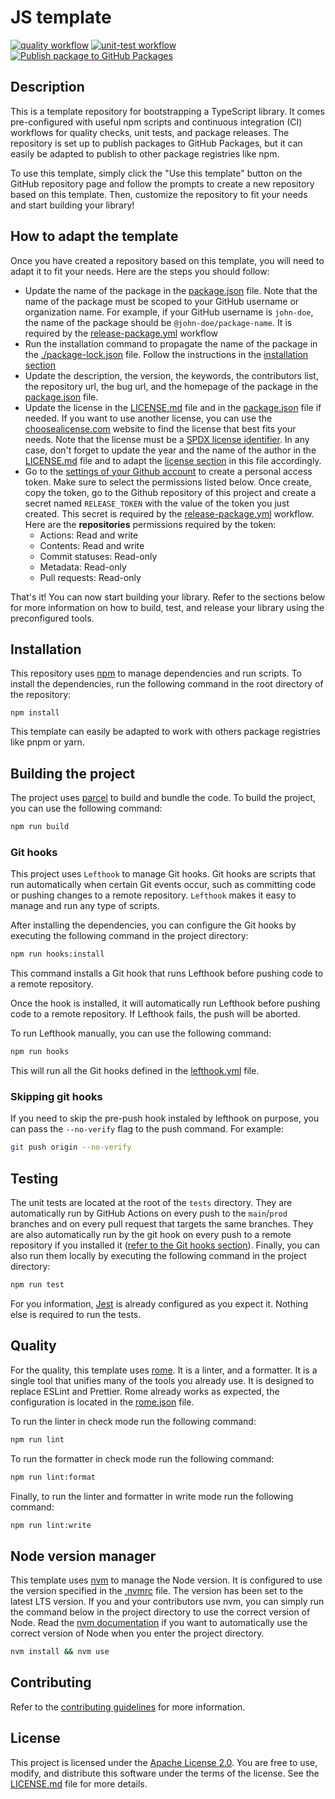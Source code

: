 # JS template

[![quality workflow](https://github.com/qd-qd/template-js-lib/actions/workflows/quality-checks.yml/badge.svg?branch=main)](https://github.com/qd-qd/template-js-lib/actions/workflows/quality-checks.yml)
[![unit-test workflow](https://github.com/qd-qd/template-js-lib/actions/workflows/tests.yml/badge.svg?branch=main)](https://github.com/qd-qd/template-js-lib/actions/workflows/tests.yml)
[![Publish package to GitHub Packages](https://github.com/qd-qd/template-js-lib/actions/workflows/release-package.yml/badge.svg)](https://github.com/qd-qd/template-js-lib/actions/workflows/release-package.yml)

## Description

This is a template repository for bootstrapping a TypeScript library. It comes pre-configured with useful npm scripts and continuous integration (CI) workflows for quality checks, unit tests, and package releases. The repository is set up to publish packages to GitHub Packages, but it can easily be adapted to publish to other package registries like npm.

To use this template, simply click the "Use this template" button on the GitHub repository page and follow the prompts to create a new repository based on this template. Then, customize the repository to fit your needs and start building your library!

## How to adapt the template

Once you have created a repository based on this template, you will need to adapt it to fit your needs. Here are the steps you should follow:
- Update the name of the package in the [package.json](./package.json) file. Note that the name of the package must be scoped to your GitHub username or organization name. For example, if your GitHub username is `john-doe`, the name of the package should be `@john-doe/package-name`. It is required by the [release-package.yml](./.github/workflows/release-package.yml) workflow
- Run the installation command to propagate the name of the package in the [./package-lock.json](./package-lock.json) file. Follow the instructions in the [installation section](#installation)
- Update the description, the version, the keywords, the contributors list, the repository url, the bug url, and the homepage of the package in the [package.json](./package.json) file.
- Update the license in the [LICENSE.md](./LICENSE.md) file and in the [package.json](./package.json) file if needed. If you want to use another license, you can use the [choosealicense.com](https://choosealicense.com/) website to find the license that best fits your needs. Note that the license must be a [SPDX license identifier](https://spdx.org/licenses/). In any case, don't forget to update the year and the name of the author in the [LICENSE.md](./LICENSE.md) file and to adapt the [license section](#license) in this file accordingly.
- Go to the [settings of your Github account](https://github.com/settings/tokens?type=beta) to create a personal access token. Make sure to select the permissions listed below. Once create, copy the token, go to the Github repository of this project and create a secret named `RELEASE_TOKEN` with the value of the token you just created. This secret is required by the [release-package.yml](./.github/workflows/release-package.yml) workflow. Here are the **repositories** permissions required by the token:
  - Actions: Read and write
  - Contents: Read and write
  - Commit statuses: Read-only
  - Metadata: Read-only
  - Pull requests: Read-only

That's it! You can now start building your library. Refer to the sections below for more information on how to build, test, and release your library using the preconfigured tools.

## Installation

This repository uses [npm](https://www.npmjs.com/) to manage dependencies and run scripts. To install the dependencies, run the following command in the root directory of the repository:

```
npm install
```

This template can easily be adapted to work with others package registries like pnpm or yarn.

## Building the project

The project uses [parcel](https://parceljs.org/) to build and bundle the code. To build the project, you can use the following command:

```sh
npm run build
```

### Git hooks

This project uses `Lefthook` to manage Git hooks. Git hooks are scripts that run automatically when certain Git events occur, such as committing code or pushing changes to a remote repository. `Lefthook` makes it easy to manage and run any type of scripts.

After installing the dependencies, you can configure the Git hooks by executing the following command in the project directory:

```sh
npm run hooks:install
```

This command installs a Git hook that runs Lefthook before pushing code to a remote repository.

Once the hook is installed, it will automatically run Lefthook before pushing code to a remote repository. If Lefthook fails, the push will be aborted.

To run Lefthook manually, you can use the following command:

```sh
npm run hooks
```

This will run all the Git hooks defined in the [lefthook.yml](./lefthook.yml) file.

### Skipping git hooks

If you need to skip the pre-push hook instaled by lefthook on purpose, you can pass the `--no-verify` flag to the push command. For example:

```sh
git push origin --no-verify
```

## Testing

The unit tests are located at the root of the `tests` directory. They are automatically run by GitHub Actions on every push to the `main`/`prod` branches and on every pull request that targets the same branches. They are also automatically run by the git hook on every push to a remote repository if you installed it ([refer to the Git hooks section](#git-hooks)). Finally, you can also run them locally by executing the following command in the project directory:

```sh
npm run test
```

For you information, [Jest](https://jestjs.io/) is already configured as you expect it. Nothing else is required to run the tests.

## Quality

For the quality, this template uses [rome](https://rome.tools/). It is a linter, and a formatter. It is a single tool that unifies many of the tools you already use. It is designed to replace ESLint and Prettier. Rome already works as expected, the configuration is located in the [rome.json](./rome.json) file.

To run the linter in check mode run the following command:

```sh
npm run lint
```

To run the formatter in check mode run the following command:

```sh
npm run lint:format
```

Finally, to run the linter and formatter in write mode run the following command:

```sh
npm run lint:write
```

## Node version manager

This template uses [nvm](https://github.com/nvm-sh/nvm) to manage the Node version. It is configured to use the version specified in the [.nvmrc](./.nvmrc) file. The version has been set to the latest LTS version. If you and your contributors use nvm, you can simply run the command below in the project directory to use the correct version of Node. Read the [nvm documentation](https://github.com/nvm-sh/nvm#deeper-shell-integration) if you want to automatically use the correct version of Node when you enter the project directory.

```sh
nvm install && nvm use
```

## Contributing

Refer to the [contributing guidelines](./CONTRIBUTING.md) for more information.

## License

This project is licensed under the [Apache License 2.0](./LICENSE.md). You are free to use, modify, and distribute this software under the terms of the license. See the [LICENSE.md](./LICENSE.md) file for more details.
